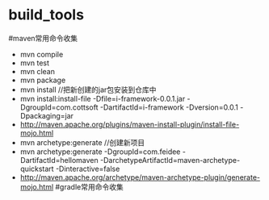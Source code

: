 # build_tools

#maven常用命令收集
- mvn compile
- mvn test
- mvn clean
- mvn package
- mvn install //把新创建的jar包安装到仓库中 
- mvn install:install-file -Dfile=i-framework-0.0.1.jar -DgroupId=com.cottsoft -DartifactId=i-framework -Dversion=0.0.1 -Dpackaging=jar
- http://maven.apache.org/plugins/maven-install-plugin/install-file-mojo.html
- mvn archetype:generate //创建新项目
- mvn archetype:generate -DgroupId=com.feidee -DartifactId=hellomaven -DarchetypeArtifactId=maven-archetype-quickstart -Dinteractive=false
- http://maven.apache.org/archetype/maven-archetype-plugin/generate-mojo.html
#gradle常用命令收集

